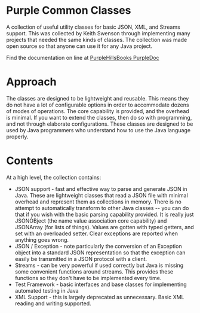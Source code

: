 # Purple Common Classes

A collection of useful utility classes for basic JSON, XML, and Streams support.  This was collected by Keith Swenson through implementing many projects that needed the same kinds of classes.  The collection was made open source so that anyone can use it for any Java project.

Find the documentation on line at [PurpleHillsBooks PurpleDoc](http://purplehillsbooks.com/purpleDoc/)

# Approach

The classes are designed to be lightweight and reusable.  This means they do not have a lot of configurable options in order to accommodate dozens of modes of operations. The core capability is provided, and the overhead is minimal.  If you want to extend the classes, then do so with programming, and not through elaborate configurations.  These classes are designed to be used by Java programmers who understand how to use the Java language properly.

# Contents

At a high level, the collection contains:

* JSON support - fast and effective way to parse and generate JSON in Java.  These are lightweight classes that read a JSON file with minimal overhead and represent them as collections in memory.  There is no attempt to automatically transform to other Java classes -- you can do that if you wish with the basic parsing capability provided.  It is really just JSONOBject (the name value association core capability) and JSONArray (for lists of things).  Values are gotten with typed getters, and set with an overloaded setter.  Clear exceptions are reported when anything goes wrong.
* JSON / Exception - note particularly the conversion of an Exception object into a standard JSON representation so that the exception can easily be transmitted in a JSON protocol with a client.
* Streams - can be very powerful if used correctly but Java is missing some convenient functions around streams.  This provides these functions so they don't have to be implemented every time.
* Test Framework - basic interfaces and base classes for implementing automated testing in Java
* XML Support - this is largely deprecated as unnecessary.  Basic XML reading and writing supported.  
